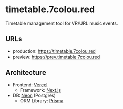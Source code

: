 # timetable.7colou.red

Timetable management tool for VR/URL music events.

## URLs

- production: https://timetable.7colou.red
- preview: https://prev.timetable.7colou.red

## Architecture

- Frontend: [Vercel](https://vercel.com)
  - Framework: [Next.js](https://nextjs.org/)
- DB: [Neon](https://neon.tech/) (Postgres)
  - ORM Library: [Prisma](https://www.prisma.io/)
